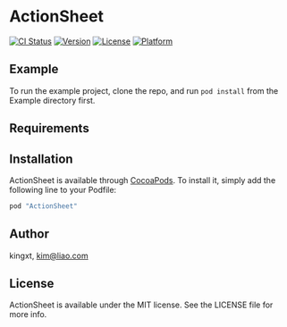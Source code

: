 # ActionSheet

[![CI Status](http://img.shields.io/travis/kingxt/ActionSheet.svg?style=flat)](https://travis-ci.org/kingxt/ActionSheet)
[![Version](https://img.shields.io/cocoapods/v/ActionSheet.svg?style=flat)](http://cocoapods.org/pods/ActionSheet)
[![License](https://img.shields.io/cocoapods/l/ActionSheet.svg?style=flat)](http://cocoapods.org/pods/ActionSheet)
[![Platform](https://img.shields.io/cocoapods/p/ActionSheet.svg?style=flat)](http://cocoapods.org/pods/ActionSheet)

## Example

To run the example project, clone the repo, and run `pod install` from the Example directory first.

## Requirements

## Installation

ActionSheet is available through [CocoaPods](http://cocoapods.org). To install
it, simply add the following line to your Podfile:

```ruby
pod "ActionSheet"
```

## Author

kingxt, kim@liao.com

## License

ActionSheet is available under the MIT license. See the LICENSE file for more info.

